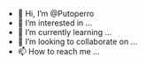 - 👋 Hi, I’m @Putoperro
- 👀 I’m interested in ...
- 🌱 I’m currently learning ...
- 💞️ I’m looking to collaborate on ...
- 📫 How to reach me ...

<!---
Putoperro/Putoperro is a ✨ special ✨ repository because its `README.md` (this file) appears on your GitHub profile.
You can click the Preview link to take a look at your changes.
--->
